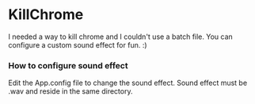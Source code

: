 # KillChrome
I needed a way to kill chrome and I couldn't use a batch file. You can configure a custom sound effect for fun. :)

### How to configure sound effect
Edit the App.config file to change the sound effect.  Sound effect must be .wav and reside in the same directory.

